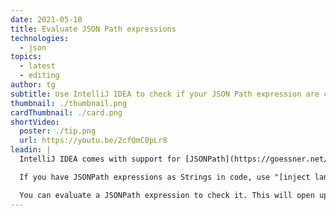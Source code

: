 ```yaml
---
date: 2021-05-10
title: Evaluate JSON Path expressions
technologies:
  - json
topics:
  - latest
  - editing
author: tg
subtitle: Use IntelliJ IDEA to check if your JSON Path expression are correct.
thumbnail: ./thumbnail.png
cardThumbnail: ./card.png
shortVideo:
  poster: ./tip.png
  url: https://youtu.be/2cfQmC0pLr8
leadin: |
  IntelliJ IDEA comes with support for [JSONPath](https://goessner.net/articles/JsonPath/) expressions. You can open up a window to evaluate JSONPath expressions by going to Edit -> Find -> "Evaluate JSONPath Expression...". If a JSON file is open, it will use this file to evaluate the expression.

  If you have JSONPath expressions as Strings in code, use "[inject language](https://www.jetbrains.com/help/idea/using-language-injections.html)" and say this is a JSONPath expression. You'll get code formatting and completion inside this string.

  You can evaluate a JSONPath expression to check it. This will open up a tool window: enter a snippet of JSON into the input and try out if an expression finds the expected path.
---
```


